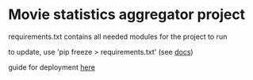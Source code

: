 # Movie statistics aggregator project

requirements.txt contains all needed modules for the project to run

to update, use 'pip freeze > requirements.txt' (see [docs](https://pip.pypa.io/en/stable/cli/pip_freeze/))

guide for deployment [here](https://blog.eepy.net/2020/06/14/how-to-deploy-a-flask-app-to-heroku/)